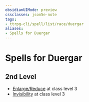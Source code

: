 ```yaml
---
obsidianUIMode: preview
cssclasses: json5e-note
tags:
- ttrpg-cli/spell/list/race/duergar
aliases:
- Spells for Duergar
---
```

# Spells for Duergar

## 2nd Level

- [Enlarge/Reduce](/3-Mechanics/CLI/Compendium/spells/enlarge-reduce.md "PHB") at class level 3
- [Invisibility](/3-Mechanics/CLI/Compendium/spells/invisibility.md "PHB") at class level 3